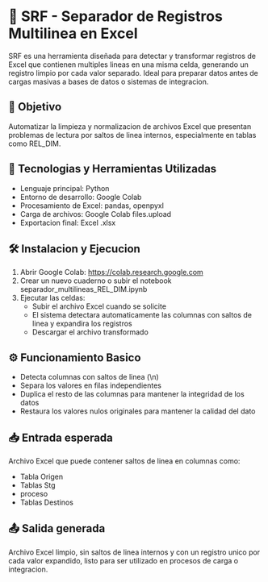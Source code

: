 # 📄 SRF - Separador de Registros Multilinea en Excel

SRF es una herramienta diseñada para detectar y transformar registros de Excel que contienen multiples lineas en una misma celda, generando un registro limpio por cada valor separado. Ideal para preparar datos antes de cargas masivas a bases de datos o sistemas de integracion.

## 🚀 Objetivo

Automatizar la limpieza y normalizacion de archivos Excel que presentan problemas de lectura por saltos de linea internos, especialmente en tablas como REL_DIM.

## 🔧 Tecnologias y Herramientas Utilizadas

- Lenguaje principal: Python
- Entorno de desarrollo: Google Colab
- Procesamiento de Excel: pandas, openpyxl
- Carga de archivos: Google Colab files.upload
- Exportacion final: Excel .xlsx

## 🛠️ Instalacion y Ejecucion

1. Abrir Google Colab: https://colab.research.google.com
2. Crear un nuevo cuaderno o subir el notebook separador_multilineas_REL_DIM.ipynb
3. Ejecutar las celdas:
   - Subir el archivo Excel cuando se solicite
   - El sistema detectara automaticamente las columnas con saltos de linea y expandira los registros
   - Descargar el archivo transformado

## ⚙️ Funcionamiento Basico

- Detecta columnas con saltos de linea (\n)
- Separa los valores en filas independientes
- Duplica el resto de las columnas para mantener la integridad de los datos
- Restaura los valores nulos originales para mantener la calidad del dato

## 📥 Entrada esperada

Archivo Excel que puede contener saltos de linea en columnas como:
- Tabla Origen
- Tablas Stg
- proceso
- Tablas Destinos

## 📤 Salida generada

Archivo Excel limpio, sin saltos de linea internos y con un registro unico por cada valor expandido, listo para ser utilizado en procesos de carga o integracion.
